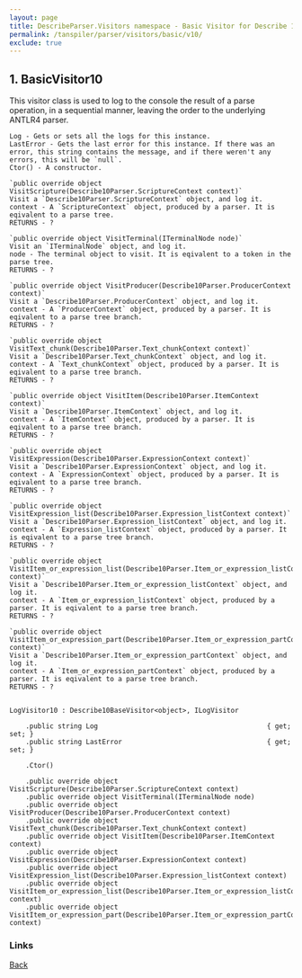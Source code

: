 ```yaml
---
layout: page
title: DescribeParser.Visitors namespace - Basic Visitor for Describe 1.0
permalink: /tanspiler/parser/visitors/basic/v10/
exclude: true
---
```

## 1. BasicVisitor10

This visitor class is used to log to the console the result of a parse operation, in a sequential manner, leaving the order to the underlying ANTLR4 parser.

	Log - Gets or sets all the logs for this instance.
	LastError - Gets the last error for this instance. If there was an error, this string contains the message, and if there weren't any errors, this will be `null`.
	Ctor() - A constructor.

	`public override object VisitScripture(Describe10Parser.ScriptureContext context)`
	Visit a `Describe10Parser.ScriptureContext` object, and log it.
	context - A `ScriptureContext` object, produced by a parser. It is eqivalent to a parse tree.
	RETURNS - ?

	`public override object VisitTerminal(ITerminalNode node)`
	Visit an `ITerminalNode` object, and log it.
	node - The terminal object to visit. It is eqivalent to a token in the parse tree.
	RETURNS - ?

	`public override object VisitProducer(Describe10Parser.ProducerContext context)`
	Visit a `Describe10Parser.ProducerContext` object, and log it.
	context - A `ProducerContext` object, produced by a parser. It is eqivalent to a parse tree branch.
	RETURNS - ?

	`public override object VisitText_chunk(Describe10Parser.Text_chunkContext context)`
	Visit a `Describe10Parser.Text_chunkContext` object, and log it.
	context - A `Text_chunkContext` object, produced by a parser. It is eqivalent to a parse tree branch.
	RETURNS - ?

	`public override object VisitItem(Describe10Parser.ItemContext context)`
	Visit a `Describe10Parser.ItemContext` object, and log it.
	context - A `ItemContext` object, produced by a parser. It is eqivalent to a parse tree branch.
	RETURNS - ?

	`public override object VisitExpression(Describe10Parser.ExpressionContext context)`
	Visit a `Describe10Parser.ExpressionContext` object, and log it.
	context - A `ExpressionContext` object, produced by a parser. It is eqivalent to a parse tree branch.
	RETURNS - ?

	`public override object VisitExpression_list(Describe10Parser.Expression_listContext context)`
	Visit a `Describe10Parser.Expression_listContext` object, and log it.
	context - A `Expression_listContext` object, produced by a parser. It is eqivalent to a parse tree branch.
	RETURNS - ?

	`public override object VisitItem_or_expression_list(Describe10Parser.Item_or_expression_listContext context)`
	Visit a `Describe10Parser.Item_or_expression_listContext` object, and log it.
	context - A `Item_or_expression_listContext` object, produced by a parser. It is eqivalent to a parse tree branch.
	RETURNS - ?

	`public override object VisitItem_or_expression_part(Describe10Parser.Item_or_expression_partContext context)`
	Visit a `Describe10Parser.Item_or_expression_partContext` object, and log it.
	context - A `Item_or_expression_partContext` object, produced by a parser. It is eqivalent to a parse tree branch.
	RETURNS - ?


	LogVisitor10 : Describe10BaseVisitor<object>, ILogVisitor

		.public string Log                                          { get; set; }
		.public string LastError                                    { get; set; }

		.Ctor()

		.public override object VisitScripture(Describe10Parser.ScriptureContext context)
		.public override object VisitTerminal(ITerminalNode node)
		.public override object VisitProducer(Describe10Parser.ProducerContext context)
		.public override object VisitText_chunk(Describe10Parser.Text_chunkContext context)
		.public override object VisitItem(Describe10Parser.ItemContext context)
		.public override object VisitExpression(Describe10Parser.ExpressionContext context)
		.public override object VisitExpression_list(Describe10Parser.Expression_listContext context)
		.public override object VisitItem_or_expression_list(Describe10Parser.Item_or_expression_listContext context)
		.public override object VisitItem_or_expression_part(Describe10Parser.Item_or_expression_partContext context)


### Links
[Back](/tanspiler/parser/visitors/)
